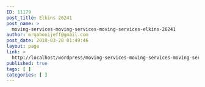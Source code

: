 ```yaml
---
ID: 11179
post_title: Elkins 26241
post_name: >
  moving-services-moving-services-moving-services-elkins-26241
author: mrgabonijeff@gmail.com
post_date: 2018-03-28 01:49:46
layout: page
link: >
  http://localhost/wordpress/moving-services-moving-services-moving-services-elkins-26241/
published: true
tags: [ ]
categories: [ ]
---
```

